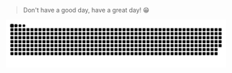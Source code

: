 > Don't have a good day, have a great day! 😁


<picture>
  <source media="(prefers-color-scheme: dark)" srcset="https://raw.githubusercontent.com/bullet-ant/bullet-ant/output/github-contribution-grid-snake-dark.svg" />
  <source media="(prefers-color-scheme: light)" srcset="https://raw.githubusercontent.com/bullet-ant/bullet-ant/output/github-contribution-grid-snake-light.svg" />
  <img alt="A snake game based on Aman's contribution graph where the cells get eaten in an orderly fashion." src="https://raw.githubusercontent.com/bullet-ant/bullet-ant/output/github-contribution-grid-snake-light.svg" />
</picture>
